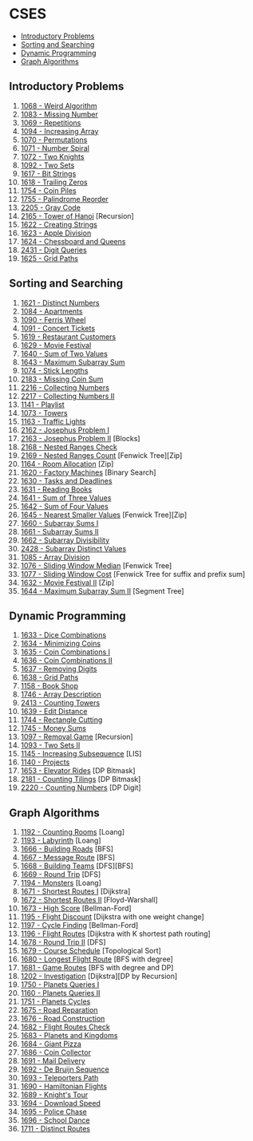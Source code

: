 # CSES

- [Introductory Problems](#Introductory-Problems)
- [Sorting and Searching](#Sorting-and-Searching)
- [Dynamic Programming](#Dynamic-Programming)
- [Graph Algorithms](#Graph-Algorithms)

## Introductory Problems

1. [1068 - Weird Algorithm](1068%20-%20Weird%20Algorithm.cpp)
1. [1083 - Missing Number](1083%20-%20Missing%20Number.cpp)
1. [1069 - Repetitions](1069%20-%20Repetitions.cpp)
1. [1094 - Increasing Array](1094%20-%20Increasing%20Array.cpp)
1. [1070 - Permutations](1070%20-%20Permutations.cpp)
1. [1071 - Number Spiral](1071%20-%20Number%20Spiral.cpp)
1. [1072 - Two Knights](1072%20-%20Two%20Knights.cpp)
1. [1092 - Two Sets](1092%20-%20Two%20Sets.cpp)
1. [1617 - Bit Strings](1617%20-%20Bit%20Strings.cpp)
1. [1618 - Trailing Zeros](1618%20-%20Trailing%20Zeros.cpp)
1. [1754 - Coin Piles](1754%20-%20Coin%20Piles.cpp)
1. [1755 - Palindrome Reorder](1755%20-%20Palindrome%20Reorder.cpp)
1. [2205 - Gray Code](2205%20-%20Gray%20Code.cpp)
1. [2165 - Tower of Hanoi](2165%20-%20Tower%20of%20Hanoi.cpp) [Recursion]
1. [1622 - Creating Strings](1622%20-%20Creating%20Strings.cpp)
1. [1623 - Apple Division](1623%20-%20Apple%20Division.cpp)
1. [1624 - Chessboard and Queens](1624%20-%20Chessboard%20and%20Queens.cpp)
1. [2431 - Digit Queries](2431%20-%20Digit%20Queries.cpp)
1. [1625 - Grid Paths](1625%20-%20Grid%20Paths.cpp)

## Sorting and Searching
1. [1621 - Distinct Numbers](1621%20-%20Distinct%20Numbers.cpp)
1. [1084 - Apartments](1084%20-%20Apartments.cpp)
1. [1090 - Ferris Wheel](1090%20-%20Ferris%20Wheel.cpp)
1. [1091 - Concert Tickets](1091%20-%20Concert%20Tickets.cpp)
1. [1619 - Restaurant Customers](1619%20-%20Restaurant%20Customers.cpp)
1. [1629 - Movie Festival](1629%20-%20Movie%20Festival.cpp)
1. [1640 - Sum of Two Values](1640%20-%20Sum%20of%20Two%20Values.cpp)
1. [1643 - Maximum Subarray Sum](1643%20-%20Maximum%20Subarray%20Sum.cpp)
1. [1074 - Stick Lengths](1074%20-%20Stick%20Lengths.cpp)
1. [2183 - Missing Coin Sum](2183%20-%20Missing%20Coin%20Sum.cpp)
1. [2216 - Collecting Numbers](2216%20-%20Collecting%20Numbers.cpp)
1. [2217 - Collecting Numbers II](2217%20-%20Collecting%20Numbers%20II.cpp)
1. [1141 - Playlist](1141%20-%20Playlist.cpp)
1. [1073 - Towers](1073%20-%20Towers.cpp)
1. [1163 - Traffic Lights](1163%20-%20Traffic%20Lights.cpp)
1. [2162 - Josephus Problem I](2162%20-%20Josephus%20Problem%20I.cpp)
1. [2163 - Josephus Problem II](2163%20-%20Josephus%20Problem%20II.cpp) [Blocks]
1. [2168 - Nested Ranges Check](2168%20-%20Nested%20Ranges%20Check.cpp)
1. [2169 - Nested Ranges Count](2169%20-%20Nested%20Ranges%20Count.cpp) [Fenwick Tree][Zip]
1. [1164 - Room Allocation](1164%20-%20Room%20Allocation.cpp) [Zip]
1. [1620 - Factory Machines](1620%20-%20Factory%20Machines.cpp) [Binary Search]
1. [1630 - Tasks and Deadlines](1630%20-%20Tasks%20and%20Deadlines.cpp)
1. [1631 - Reading Books](1631%20-%20Reading%20Books.cpp)
1. [1641 - Sum of Three Values](1641%20-%20Sum%20of%20Three%20Values.cpp)
1. [1642 - Sum of Four Values](1642%20-%20Sum%20of%20Four%20Values.cpp)
1. [1645 - Nearest Smaller Values](1645%20-%20Nearest%20Smaller%20Values.cpp) [Fenwick Tree][Zip]
1. [1660 - Subarray Sums I](1660%20-%20Subarray%20Sums%20I.cpp)
1. [1661 - Subarray Sums II](1661%20-%20Subarray%20Sums%20II.cpp)
1. [1662 - Subarray Divisibility](1662%20-%20Subarray%20Divisibility.cpp)
1. [2428 - Subarray Distinct Values](2428%20-%20Subarray%20Distinct%20Values.cpp)
1. [1085 - Array Division](1085%20-%20Array%20Division.cpp)
1. [1076 - Sliding Window Median](1076%20-%20Sliding%20Window%20Median.cpp) [Fenwick Tree]
1. [1077 - Sliding Window Cost](1077%20-%20Sliding%20Window%20Cost.cpp) [Fenwick Tree for suffix and prefix sum]
1. [1632 - Movie Festival II](1632%20-%20Movie%20Festival%20II.cpp) [Zip]
1. [1644 - Maximum Subarray Sum II](1644%20-%20Maximum%20Subarray%20Sum%20II.cpp) [Segment Tree]

## Dynamic Programming
1. [1633 - Dice Combinations](1633%20-%20Dice%20Combinations.cpp)
1. [1634 - Minimizing Coins](1634%20-%20Minimizing%20Coins.cpp)
1. [1635 - Coin Combinations I](1635%20-%20Coin%20Combinations%20I.cpp)
1. [1636 - Coin Combinations II](1636%20-%20Coin%20Combinations%20II.cpp)
1. [1637 - Removing Digits](1637%20-%20Removing%20Digits.cpp)
1. [1638 - Grid Paths](1638%20-%20Grid%20Paths.cpp)
1. [1158 - Book Shop](1158%20-%20Book%20Shop.cpp)
1. [1746 - Array Description](1746%20-%20Array%20Description.cpp)
1. [2413 - Counting Towers](2413%20-%20Counting%20Towers.cpp)
1. [1639 - Edit Distance](1639%20-%20Edit%20Distance.cpp)
1. [1744 - Rectangle Cutting](1744%20-%20Rectangle%20Cutting.cpp)
1. [1745 - Money Sums](1745%20-%20Money%20Sums.cpp)
1. [1097 - Removal Game](1097%20-%20Removal%20Game.cpp) [Recursion]
1. [1093 - Two Sets II](1093%20-%20Two%20Sets%20II.cpp)
1. [1145 - Increasing Subsequence](1145%20-%20Increasing%20Subsequence.cpp) [LIS]
1. [1140 - Projects](1140%20-%20Projects.cpp)
1. [1653 - Elevator Rides](1653%20-%20Elevator%20Rides.cpp) [DP Bitmask]
1. [2181 - Counting Tilings](2181%20-%20Counting%20Tilings.cpp) [DP Bitmask]
1. [2220 - Counting Numbers](2220%20-%20Counting%20Numbers.cpp) [DP Digit]

## Graph Algorithms
1. [1192 - Counting Rooms](1192%20-%20Counting%20Rooms.cpp) [Loang]
1. [1193 - Labyrinth](1193%20-%20Labyrinth.cpp) [Loang]
1. [1666 - Building Roads](1666%20-%20Building%20Roads.cpp) [BFS]
1. [1667 - Message Route](1667%20-%20Message%20Route.cpp) [BFS]
1. [1668 - Building Teams](1668%20-%20Building%20Teams.cpp) [DFS][BFS]
1. [1669 - Round Trip](1669%20-%20Round%20Trip.cpp) [DFS]
1. [1194 - Monsters](1194%20-%20Monsters.cpp) [Loang]
1. [1671 - Shortest Routes I](1671%20-%20Shortest%20Routes%20I.cpp) [Dijkstra]
1. [1672 - Shortest Routes II](1672%20-%20Shortest%20Routes%20II.cpp) [Floyd-Warshall]
1. [1673 - High Score](1673%20-%20High%20Score.cpp) [Bellman-Ford]
1. [1195 - Flight Discount](1195%20-%20Flight%20Discount.cpp) [Dijkstra with one weight change]
1. [1197 - Cycle Finding](1197%20-%20Cycle%20Finding.cpp) [Bellman-Ford]
1. [1196 - Flight Routes](1196%20-%20Flight%20Routes.cpp) [Dijkstra with K shortest path routing]
1. [1678 - Round Trip II](1678%20-%20Round%20Trip%20II.cpp) [DFS]
1. [1679 - Course Schedule](1679%20-%20Course%20Schedule.cpp) [Topological Sort]
1. [1680 - Longest Flight Route](1680%20-%20Longest%20Flight%20Route.cpp) [BFS with degree]
1. [1681 - Game Routes](1681%20-%20Game%20Routes.cpp) [BFS with degree and DP]
1. [1202 - Investigation](1202%20-%20Investigation.cpp) [Dijkstra][DP by Recursion]
1. [1750 - Planets Queries I](1750%20-%20Planets%20Queries%20I.cpp)
1. [1160 - Planets Queries II](1160%20-%20Planets%20Queries%20II.cpp)
1. [1751 - Planets Cycles](1751%20-%20Planets%20Cycles.cpp)
1. [1675 - Road Reparation](1675%20-%20Road%20Reparation.cpp)
1. [1676 - Road Construction](1676%20-%20Road%20Construction.cpp)
1. [1682 - Flight Routes Check](1682%20-%20Flight%20Routes%20Check.cpp)
1. [1683 - Planets and Kingdoms](1683%20-%20Planets%20and%20Kingdoms.cpp)
1. [1684 - Giant Pizza](1684%20-%20Giant%20Pizza.cpp)
1. [1686 - Coin Collector](1686%20-%20Coin%20Collector.cpp)
1. [1691 - Mail Delivery](1691%20-%20Mail%20Delivery.cpp)
1. [1692 - De Bruijn Sequence](1692%20-%20De%20Bruijn%20Sequence.cpp)
1. [1693 - Teleporters Path](1693%20-%20Teleporters%20Path.cpp)
1. [1690 - Hamiltonian Flights](1690%20-%20Hamiltonian%20Flights.cpp)
1. [1689 - Knight's Tour](1689%20-%20Knight's%20Tour.cpp)
1. [1694 - Download Speed](1694%20-%20Download%20Speed.cpp)
1. [1695 - Police Chase](1695%20-%20Police%20Chase.cpp)
1. [1696 - School Dance](1696%20-%20School%20Dance.cpp)
1. [1711 - Distinct Routes](1711%20-%20Distinct%20Routes.cpp)
